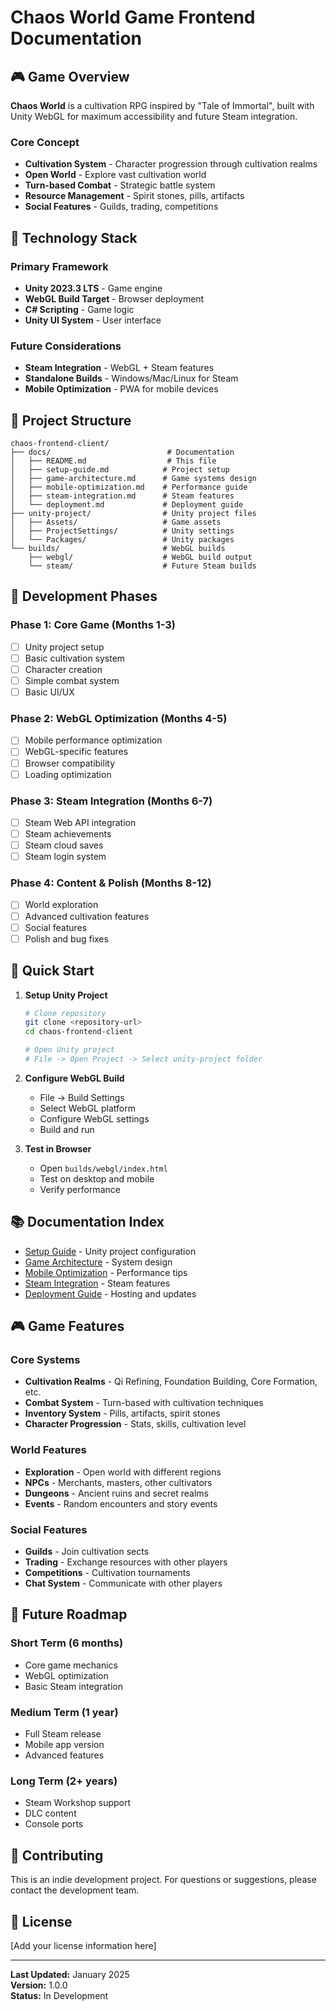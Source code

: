 # Chaos World Game Frontend Documentation

## 🎮 **Game Overview**

**Chaos World** is a cultivation RPG inspired by "Tale of Immortal", built with Unity WebGL for maximum accessibility and future Steam integration.

### **Core Concept**
- **Cultivation System** - Character progression through cultivation realms
- **Open World** - Explore vast cultivation world
- **Turn-based Combat** - Strategic battle system
- **Resource Management** - Spirit stones, pills, artifacts
- **Social Features** - Guilds, trading, competitions

## 🚀 **Technology Stack**

### **Primary Framework**
- **Unity 2023.3 LTS** - Game engine
- **WebGL Build Target** - Browser deployment
- **C# Scripting** - Game logic
- **Unity UI System** - User interface

### **Future Considerations**
- **Steam Integration** - WebGL + Steam features
- **Standalone Builds** - Windows/Mac/Linux for Steam
- **Mobile Optimization** - PWA for mobile devices

## 📁 **Project Structure**

```
chaos-frontend-client/
├── docs/                          # Documentation
│   ├── README.md                  # This file
│   ├── setup-guide.md            # Project setup
│   ├── game-architecture.md      # Game systems design
│   ├── mobile-optimization.md    # Performance guide
│   ├── steam-integration.md      # Steam features
│   └── deployment.md             # Deployment guide
├── unity-project/                # Unity project files
│   ├── Assets/                   # Game assets
│   ├── ProjectSettings/          # Unity settings
│   └── Packages/                 # Unity packages
└── builds/                       # WebGL builds
    ├── webgl/                    # WebGL build output
    └── steam/                    # Future Steam builds
```

## 🎯 **Development Phases**

### **Phase 1: Core Game (Months 1-3)**
- [ ] Unity project setup
- [ ] Basic cultivation system
- [ ] Character creation
- [ ] Simple combat system
- [ ] Basic UI/UX

### **Phase 2: WebGL Optimization (Months 4-5)**
- [ ] Mobile performance optimization
- [ ] WebGL-specific features
- [ ] Browser compatibility
- [ ] Loading optimization

### **Phase 3: Steam Integration (Months 6-7)**
- [ ] Steam Web API integration
- [ ] Steam achievements
- [ ] Steam cloud saves
- [ ] Steam login system

### **Phase 4: Content & Polish (Months 8-12)**
- [ ] World exploration
- [ ] Advanced cultivation features
- [ ] Social features
- [ ] Polish and bug fixes

## 🔧 **Quick Start**

1. **Setup Unity Project**
   ```bash
   # Clone repository
   git clone <repository-url>
   cd chaos-frontend-client
   
   # Open Unity project
   # File -> Open Project -> Select unity-project folder
   ```

2. **Configure WebGL Build**
   - File -> Build Settings
   - Select WebGL platform
   - Configure WebGL settings
   - Build and run

3. **Test in Browser**
   - Open `builds/webgl/index.html`
   - Test on desktop and mobile
   - Verify performance

## 📚 **Documentation Index**

- [Setup Guide](setup-guide.md) - Unity project configuration
- [Game Architecture](game-architecture.md) - System design
- [Mobile Optimization](mobile-optimization.md) - Performance tips
- [Steam Integration](steam-integration.md) - Steam features
- [Deployment Guide](deployment.md) - Hosting and updates

## 🎮 **Game Features**

### **Core Systems**
- **Cultivation Realms** - Qi Refining, Foundation Building, Core Formation, etc.
- **Combat System** - Turn-based with cultivation techniques
- **Inventory System** - Pills, artifacts, spirit stones
- **Character Progression** - Stats, skills, cultivation level

### **World Features**
- **Exploration** - Open world with different regions
- **NPCs** - Merchants, masters, other cultivators
- **Dungeons** - Ancient ruins and secret realms
- **Events** - Random encounters and story events

### **Social Features**
- **Guilds** - Join cultivation sects
- **Trading** - Exchange resources with other players
- **Competitions** - Cultivation tournaments
- **Chat System** - Communicate with other players

## 🚀 **Future Roadmap**

### **Short Term (6 months)**
- Core game mechanics
- WebGL optimization
- Basic Steam integration

### **Medium Term (1 year)**
- Full Steam release
- Mobile app version
- Advanced features

### **Long Term (2+ years)**
- Steam Workshop support
- DLC content
- Console ports

## 🤝 **Contributing**

This is an indie development project. For questions or suggestions, please contact the development team.

## 📄 **License**

[Add your license information here]

---

**Last Updated:** January 2025  
**Version:** 1.0.0  
**Status:** In Development
